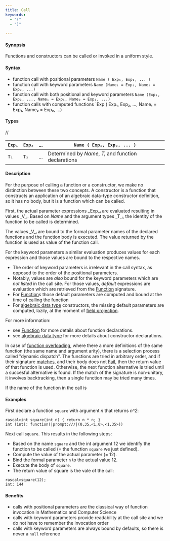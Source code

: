 ```yaml
---
title: Call
keywords:
  - "("
  - ")"

---
```


#### Synopsis

Functions and constructors can be called or invoked in a uniform style.

#### Syntax

* function call with positional parameters `Name ( Exp₁, Exp₂, ... )`
* function call with keyword parameters `Name (Name₁ = Exp₁, Name₂ = Exp₂, ...)`
* function call with both positional and keyword parameters `Name (Exp₁, Exp₂, ..., Name₁ = Exp₁, Name₂ = Exp₂, ...)`
* function calls with computed functions `Exp ( Exp₁, Exp₂, ..., Name₁ = Exp₁, Name₂ = Exp₂, ...) 

#### Types

//

| `Exp₁`  | `Exp₂` | ... | `Name ( Exp₁, Exp₂, ... )`  |
| --- | --- | --- | --- |
| `T₁`    | `T₂`   | ... | Determined by _Name_, _Tᵢ_ and function declarations  |


#### Description

For the purpose of calling a function or a constructor, we make no distinction between these two concepts.
A constructor is a function that constructs an application of an algebraic data-type constructor definition,
so it has no body, but it is a function which can be called.

First, the actual parameter expressions _Exp_ᵢ are evaluated resulting in values _V_ᵢ.
Based on _Name_ and the argument types _T_ᵢ, the identity of the function to be called is determined.

The values _V_ᵢ are bound to the formal parameter names of the 
declared functions and the function body is executed.
The value returned by the function is used as value of the function call.

For the keyword parameters a similar evaluation produces values for each expression and those values
are bound to the respective names. 
* The order of keyword parameters is irrelevant in the call syntax, as opposed to the order of the positional parameters. 
* Notably, values are _also_ bound for the keyword parameters which are _not listed_ in the call site. For those values, _default_ expressions are evaluation which are retrieved from the [Function](../../../Rascal/Declarations/Function/index.md) signature. 
* For [Function](../../../Rascal/Declarations/Function/index.md)s those default parameters are computed and bound at the time of calling the function
* For [algebraic data type](../../../Rascal/Declarations/AlgebraicDataType/index.md) constructors, the missing default parameters are computed, lazily, at the moment of [field projection](../../../Rascal/Expressions/Operators/FieldProjection/index.md).

For more information:
* see [Function](../../../Rascal/Declarations/Function/index.md) for more details about function declarations.
* see [algebraic data type](../../../Rascal/Declarations/AlgebraicDataType/index.md) for more details about constructor declarations.

In case of [function overloading](../../../Rascal/Declarations/Function/index.md), where there a more definitions of the same function (the same name and argument arity), there is a selection process called "dynamic dispatch". The functions are tried in arbitrary order,
and if their signature [matches](../../../RascalConcepts/PatternMatching/index.md), and their body does not [Fail](../../../Rascal/Statements/Fail/index.md), then the return value of that function is used. Otherwise, the next function alternative is tried until a succesful alternative is found. 
If the match of the signature is non-unitary, it involves backtracking, then a single function
may be tried many times.

If the name of the function in the call is

#### Examples

First declare a function `square` with argument _n_ that returns _n^2_:

```rascal-shell ,continue
rascal>int square(int n) { return n * n; }
int (int): function(|prompt:///|(0,35,<1,0>,<1,35>))
```

Next call `square`. This results in the following steps:

* Based on the name `square` and the int argument 12 we identify the function to be called
  (= the function `square` we just defined).
* Compute the value of the actual parameter (= 12).
* Bind the formal parameter `n` to the actual value 12.
* Execute the body of `square`.
* The return value of square is the vale of the call:


```rascal-shell ,continue
rascal>square(12);
int: 144
```

#### Benefits

* calls with positional parameters are the classical way of function invocation in Mathematics and Computer Science
* calls with keyword parameters provide readability at the call site and we do not have to remember the invocation order
* calls with keyword parameters are always bound by defaults, so there is never a `null` reference


